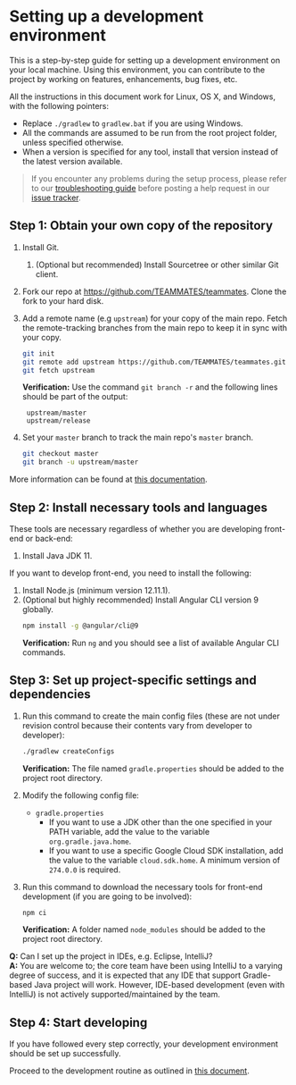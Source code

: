 # Setting up a development environment

This is a step-by-step guide for setting up a development environment on your local machine.
Using this environment, you can contribute to the project by working on features, enhancements, bug fixes, etc.

All the instructions in this document work for Linux, OS X, and Windows, with the following pointers:
- Replace `./gradlew` to `gradlew.bat` if you are using Windows.
- All the commands are assumed to be run from the root project folder, unless specified otherwise.
- When a version is specified for any tool, install that version instead of the latest version available.

> If you encounter any problems during the setup process, please refer to our [troubleshooting guide](troubleshooting-guide.md) before posting a help request in our [issue tracker](https://github.com/TEAMMATES/teammates/issues).

## Step 1: Obtain your own copy of the repository

1. Install Git.
   1. (Optional but recommended) Install Sourcetree or other similar Git client.

1. Fork our repo at https://github.com/TEAMMATES/teammates. Clone the fork to your hard disk.

1. Add a remote name (e.g `upstream`) for your copy of the main repo. Fetch the remote-tracking branches from the main repo to keep it in sync with your copy.
   ```sh
   git init
   git remote add upstream https://github.com/TEAMMATES/teammates.git
   git fetch upstream
   ```
   **Verification:** Use the command `git branch -r` and the following lines should be part of the output:
   ```
    upstream/master
    upstream/release
    ```

1. Set your `master` branch to track the main repo's `master` branch.
   ```sh
   git checkout master
   git branch -u upstream/master
   ```

More information can be found at [this documentation](https://help.github.com/articles/fork-a-repo/).

## Step 2: Install necessary tools and languages

These tools are necessary regardless of whether you are developing front-end or back-end:

1. Install Java JDK 11.

If you want to develop front-end, you need to install the following:

1. Install Node.js (minimum version 12.11.1).
1. (Optional but highly recommended) Install Angular CLI version 9 globally.
   ```sh
   npm install -g @angular/cli@9
   ```
   **Verification:** Run `ng` and you should see a list of available Angular CLI commands.

## Step 3: Set up project-specific settings and dependencies

1. Run this command to create the main config files (these are not under revision control because their contents vary from developer to developer):
   ```sh
   ./gradlew createConfigs
   ```
   **Verification:** The file named `gradle.properties` should be added to the project root directory.

1. Modify the following config file:
   * `gradle.properties`
     * If you want to use a JDK other than the one specified in your PATH variable, add the value to the variable `org.gradle.java.home`.
     * If you want to use a specific Google Cloud SDK installation, add the value to the variable `cloud.sdk.home`. A minimum version of `274.0.0` is required.

1. Run this command to download the necessary tools for front-end development (if you are going to be involved):
   ```sh
   npm ci
   ```
   **Verification:** A folder named `node_modules` should be added to the project root directory.

**Q:** Can I set up the project in IDEs, e.g. Eclipse, IntelliJ?<br>
**A:** You are welcome to; the core team have been using IntelliJ to a varying degree of success, and it is expected that any IDE that support Gradle-based Java project will work. However, IDE-based development (even with IntelliJ) is not actively supported/maintained by the team.

## Step 4: Start developing

If you have followed every step correctly, your development environment should be set up successfully.

Proceed to the development routine as outlined in [this document](development.md).
